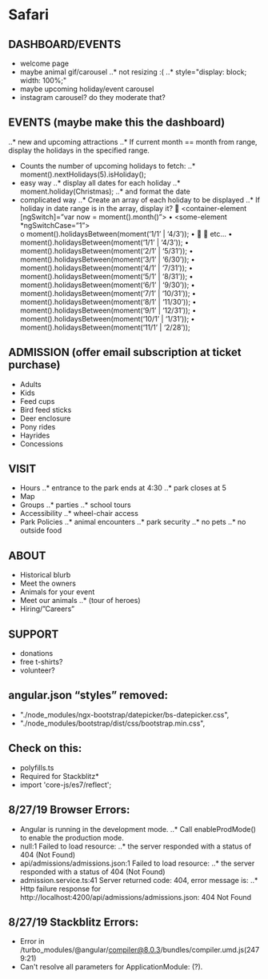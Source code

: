 # Safari
## DASHBOARD/EVENTS
*   welcome page
*   maybe animal gif/carousel
..*   not resizing :(
..*   style="display: block; width: 100%;"
*   maybe upcoming holiday/event carousel
*   instagram carousel? do they moderate that?
## EVENTS (maybe make this the dashboard)
..*   new and upcoming attractions
..*   If current month == month from range, display the holidays in the specified range.
*   Counts the number of upcoming holidays to fetch:
..*   moment().nextHolidays(5).isHoliday();
*   easy way
..*   display all dates for each holiday
..*   moment.holiday(Christmas);
..*   and format the date
*   complicated way
..*   Create an array of each holiday to be displayed
..*   If holiday in date range is in the array, display it?
	<container-element [ngSwitch]=”var now = moment().month()”>
•	<some-element *ngSwitchCase=”1”>  
o	moment().holidaysBetween(moment(‘1/1’ | ‘4/3’));
•	</some-element>
	</container-element>
	etc...
•	moment().holidaysBetween(moment(‘1/1’ | ‘4/3’));
•	moment().holidaysBetween(moment(‘2/1’ | ‘5/31’));
•	moment().holidaysBetween(moment(‘3/1’ | ‘6/30’));
•	moment().holidaysBetween(moment(‘4/1’ | ‘7/31’));
•	moment().holidaysBetween(moment(‘5/1’ | ‘8/31’));
•	moment().holidaysBetween(moment(‘6/1’ | ‘9/30’));
•	moment().holidaysBetween(moment(‘7/1’ | ‘10/31’));
•	moment().holidaysBetween(moment(‘8/1’ | ‘11/30’));
•	moment().holidaysBetween(moment(‘9/1’ | ‘12/31’));
•	moment().holidaysBetween(moment(‘10/1’ | ‘1/31’));
•	moment().holidaysBetween(moment(‘11/1’ | ‘2/28’));
## ADMISSION (offer email subscription at ticket purchase)
*   Adults
*   Kids
*   Feed cups
*   Bird feed sticks
*   Deer enclosure
*   Pony rides
*  Hayrides
*   Concessions
## VISIT
*   Hours
..*   entrance to the park ends at 4:30
..*   park closes at 5
*   Map
*   Groups
..*   parties
..*   school tours
*   Accessibility
..*   wheel-chair access
*   Park Policies
..*   animal encounters
..*   park security
..*   no pets
..*   no outside food
## ABOUT
*   Historical blurb
*   Meet the owners
*   Animals for your event
*   Meet our animals 
..*   (tour of heroes)
*   Hiring/”Careers”
## SUPPORT
*   donations
*   free t-shirts?
*   volunteer?
## angular.json “styles” removed:
*   "./node_modules/ngx-bootstrap/datepicker/bs-datepicker.css",
*   "./node_modules/bootstrap/dist/css/bootstrap.min.css",
## Check on this:
*   polyfills.ts
*   Required for Stackblitz*   
*   import 'core-js/es7/reflect';
## 8/27/19 Browser Errors:
*   Angular is running in the development mode. 
..*   Call enableProdMode() to enable the production mode.
*   null:1 Failed to load resource: 
..*   the server responded with a status of 404 (Not Found)
*   api/admissions/admissions.json:1 Failed to load resource: 
..*   the server responded with a status of 404 (Not Found)
*   admission.service.ts:41 Server returned code: 404, error message is:
..*   Http failure response for http://localhost:4200/api/admissions/admissions.json: 404 Not Found
## 8/27/19 Stackblitz Errors:
*   Error in /turbo_modules/@angular/compiler@8.0.3/bundles/compiler.umd.js(2479:21)
*   Can't resolve all parameters for ApplicationModule: (?).


